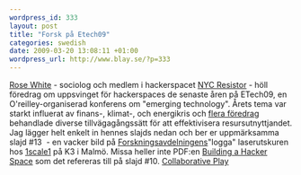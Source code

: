 ```yaml
--- 
wordpress_id: 333 
layout: post
title: "Forsk på Etech09" 
categories: swedish 
date: 2009-03-20 13:08:11 +01:00 
wordpress_url: http://www.blay.se/?p=333 
---
```


[Rose White](http://www.newmedialab.cuny.edu/people/white/) - sociolog och medlem i hackerspacet [NYC Resistor](http://www.nycresistor.com) - höll föredrag om uppsvinget för hackerspaces de senaste åren på ETech09, en O'reilley-organiserad konferens om "emerging technology". Årets tema var starkt influerat av finans-, klimat-, och energikris och [flera föredrag](http://www.inhabitat.com/2009/03/13/the-best-of-green-at-etech-2009/) behandlade diverse tillvägagångssätt för att effektivisera resursutnyttjandet. Jag lägger helt enkelt in hennes slajds nedan och ber er uppmärksamma slajd #13  - en vacker bild på [Forskningsavdelningens](http://www.forskningsavd.se/)"logga" laserutskuren hos [1scale1](http://1scale1.com/) på K3 i Malmö. Missa heller inte PDF:en [Building a Hacker Space](hackerspaces.org/w/images/8/8e/Hacker-Space-Design-Patterns.pdf) som det refereras till på slajd #10. [Collaborative Play](http://www.scribd.com/doc/13250318/Collaborative-Play "View Collaborative Play on Scribd") 
